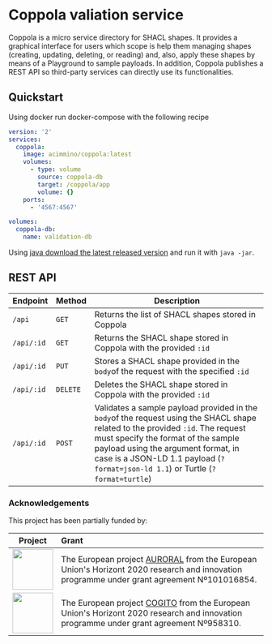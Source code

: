 # Coppola valiation service

Coppola is a micro service directory for SHACL shapes. It provides a graphical interface for users which scope is help them managing shapes (creating, updating, deleting, or reading) and, also, apply these shapes by means of a Playground to sample payloads. In addition, Coppola publishes a REST API so third-party services can directly use its functionalities.


## Quickstart

Using docker run docker-compose with the following recipe

```yml
version: '2'
services:
  coppola:
    image: acimmino/coppola:latest
    volumes: 
      - type: volume
        source: coppola-db
        target: /coppola/app
        volume: {}
    ports:
      - '4567:4567'

volumes:
  coppola-db:
    name: validation-db
```

Using [java download the latest released version](https://github.com/oeg-upm/coppola/releases) and run it with `java -jar`.


## REST API
| Endpoint | Method | Description |
|--|--|--|
| `/api`  |  `GET` | Returns the list of SHACL shapes stored in Coppola |
| `/api/:id`  |  `GET` | Returns the SHACL shape stored in Coppola with the provided `:id`  |
| `/api/:id`  |  `PUT` | Stores a SHACL shape provided in the `body`of the request with the specified `:id`   |
| `/api/:id`  |  `DELETE` | Deletes the SHACL shape stored in Coppola with the provided `:id`   |
| `/api/:id`  |  `POST` | Validates a sample payload provided in the `body`of the request using the SHACL shape related to the provided `:id`. The request must specify the format of the sample payload using the argument format, in case is a JSON-LD 1.1 payload (`?format=json-ld 1.1`) or Turtle (`?format=turtle`) |

### Acknowledgements
This project has been partially funded by:

 | Project       | Grant |
 |   :---:      |      :---      |
 | <img src="https://github.com/helio-ecosystem/helio-ecosystem/assets/4105186/c9081c01-69ed-4ba3-aa1a-fddbaaee19c1" height="80"/>   | The European project [AURORAL](https://www.auroral.eu/) from the European Union's Horizont 2020 research and innovation programme under grant agreement Nº101016854. |
 | <img src="https://github.com/helio-ecosystem/helio-ecosystem/assets/4105186/f1cde449-266f-45f4-a5da-e9c6006f5f3f" height="80"/>  | The European project [COGITO](https://cogito-project.eu/) from the European Union's Horizont 2020 research and innovation programme under grant agreement Nº958310. |
